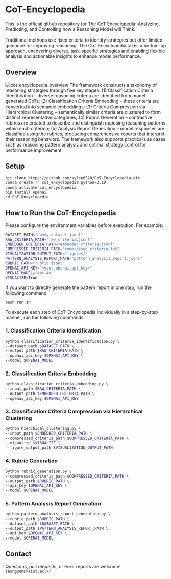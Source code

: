 # CoT-Encyclopedia
This is the official github repository for The CoT Encyclopedia: Analyzing, Predicting, and Controlling how a Reasoning Model will Think. <br><br>
Traditional methods use fixed criteria to identify strategies but offer limited guidance for improving reasoning. The CoT Encyclopedia takes a bottom-up approach, uncovering diverse, task-specific strategies and enabling flexible analysis and actionable insights to enhance model performance.

## Overview
![cot_encyclopedia_overview](overview.png)
The framework constructs a taxonomy of reasoning strategies through five key stages: (1) Classification Criteria Identification – diverse reasoning criteria are identified from model-generated CoTs; (2) Classification Criteria Embedding – these criteria are converted into semantic embeddings; (3) Criteria Compression via Hierarchical Clustering – semantically similar criteria are clustered to form distinct representative categories; (4) Rubric Generation – contrastive rubrics are created to describe and distinguish opposing reasoning patterns within each criterion; (5) Analysis Report Generation – model responses are classified using the rubrics, producing comprehensive reports that interpret their reasoning behaviors. The framework also supports practical use cases such as reasoning pattern analysis and optimal strategy control for performance improvement.

## Setup
```bash
git clone https://github.com/sylee0520/CoT-Encyclopedia.git
conda create -n cot_encyclopedia python=3.10
conda activate cot_encyclopedia
pip install openai
cd CoT-Encyclopedia
```

## How to Run the CoT-Encyclopedia
Please configure the environment variables before execution. For example:
```bash
DATASET_PATH="dummy_dataset.jsonl"
RAW_CRITERIA_PATH="raw_criteria.jsonl"
EMBEDDED_CRITERIA_PATH="embedded_criteria.jsonl"
COMPRESSED_CRITERIA_PATH="compressed_criteria.txt"
VISUALIZATION_OUTPUT_PATH="figures/"
PATTERN_ANALYSIS_REPORT_PATH="pattern_analysis_report.jsonl"
RUBRIC_PATH="rubric.jsonl"
OPENAI_API_KEY="<your_openai_api_key>"
OPENAI_MODEL="gpt-4o"
VISUALIZE=True
```

If you want to directly generate the pattern report in one step, run the following command.
```bash
bash run.sh
```

To execute each step of CoT-Encyclopedia individually in a step-by-step manner, run the following commands.
### 1. Classification Criteria Identification
```bash
python classification_criteria_identification.py \
--dataset_path $DATASET_PATH \
--output_path $RAW_CRITERIA_PATH \
--openai_api_key $OPENAI_API_KEY \
--model $OPENAI_MODEL
```
### 2. Classification Criteria Embedding
```bash
python classification_criteria_embedding.py \
--input_path $RAW_CRITERIA_PATH \
--output_path $EMBEDDED_CRITERIA_PATH \
--openai_api_key $OPENAI_API_KEY
```
### 3. Classification Criteria Compression via Hierarchical Clustering
```bash
python hierchical_clustering.py \
--input_path $EMBEDDED_CRITERIA_PATH \
--compressed_criteria_path $COMPRESSED_CRITERIA_PATH \
--visualize $VISUALIZE \
--figure_output_path $VISUALIZATION_OUTPUT_PATH
```
### 4. Rubric Generation
```bash
python rubric_generation.py \
--compressed_criteria_path $COMPRESSED_CRITERIA_PATH \
--output_path $RUBRIC_PATH \
--api_key $OPENAI_API_KEY \
--model $OPENAI_MODEL
```
### 5. Pattern Analysis Report Generation
```bash
python pattern_analysis_report_generation.py \
--rubric_path $RUBRIC_PATH \
--dataset_path $DATASET_PATH \
--output_path $PATTERN_ANALYSIS_REPORT_PATH \
--api_key $OPENAI_API_KEY \
--model $OPENAI_MODEL
```
## Contact
Questions, pull requests, or error reports are welcome! `seongyun@kaist.ac.kr`
